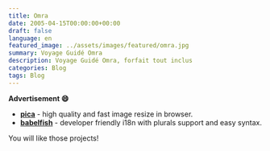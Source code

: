 ```yaml
---
title: Omra
date: 2005-04-15T00:00:00+00:00
draft: false
language: en
featured_image: ../assets/images/featured/omra.jpg
summary: Voyage Guidé Omra
description: Voyage Guidé Omra, forfait tout inclus
categories: Blog
tags: Blog
---
```


__Advertisement :smile:__

- __[pica](https://nodeca.github.io/pica/demo/)__ - high quality and fast image
  resize in browser.
- __[babelfish](https://github.com/nodeca/babelfish/)__ - developer friendly
  i18n with plurals support and easy syntax.

You will like those projects!

